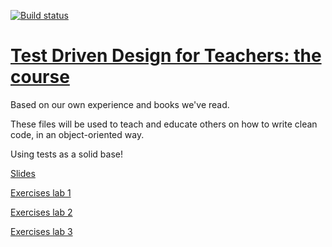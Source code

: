 [![Build status](https://travis-ci.org/sch3lp/tdd-course.svg?branch=gh-pages)](https://travis-ci.org/sch3lp/tdd-course)

# [Test Driven Design for Teachers: the course](http://sch3lp.github.io/tdd-course)

Based on our own experience and books we've read. 

These files will be used to teach and educate others on how to write clean code, in an object-oriented way.

Using tests as a solid base!

[Slides](http://sch3lp.github.io/tdd-course)

[Exercises lab 1](https://github.com/Sch3lp/tdd-course-exercise-1)

[Exercises lab 2](https://github.com/Sch3lp/tdd-course-exercise-2)

[Exercises lab 3](https://github.com/Sch3lp/tdd-course-exercise-3)
